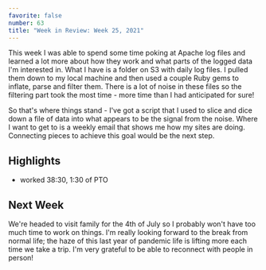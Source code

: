 ```yaml
---
favorite: false
number: 63
title: "Week in Review: Week 25, 2021"
---
```


This week I was able to spend some time poking at Apache log files and learned a
lot more about how they work and what parts of the logged data I'm interested
in. What I have is a folder on S3 with daily log files. I pulled them down to my
local machine and then used a couple Ruby gems to inflate, parse and filter
them. There is a lot of noise in these files so the filtering part took the most
time - more time than I had anticipated for sure!

So that's where things stand - I've got a script that I used to slice and dice
down a file of data into what appears to be the signal from the noise. Where I
want to get to is a weekly email that shows me how my sites are doing.
Connecting pieces to achieve this goal would be the next step.

## Highlights

* worked 38:30, 1:30 of PTO

## Next Week

We're headed to visit family for the 4th of July so I probably won't have too
much time to work on things. I'm really looking forward to the break from normal
life; the haze of this last year of pandemic life is lifting more each time we
take a trip. I'm very grateful to be able to reconnect with people in person!

[gh-activity]: https://github.com/search?s=created&o=desc&q=author:jonallured+created:2021-06-20..2021-06-26
